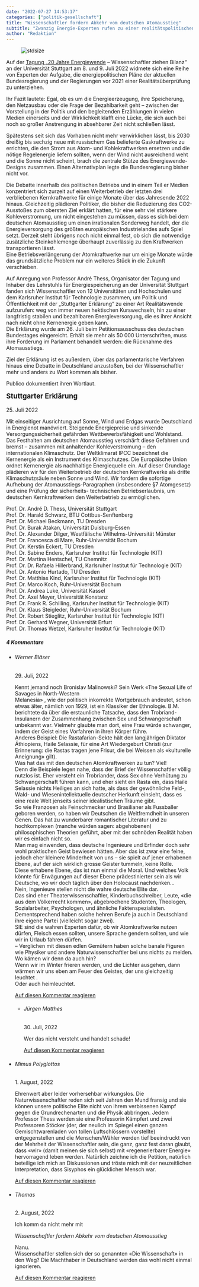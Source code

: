 ```yaml
---
date: "2022-07-27 14:53:17"
categories: ["politik-gesellschaft"]
title: "Wissenschaftler fordern Abkehr vom deutschen Atomausstieg"
subtitle: "Zwanzig Energie-Experten rufen zu einer realitätspolitischen Wende auf. Publico dokumentiert ihren Appell, mit dem die Unterzeichner eine öffentliche Debatte erzwingen wollen"
author: "Redaktion"
---
```



<figure>
<img src="https://www.publicomag.com/wp-content/uploads/2022/07/Stuttgarter-Erklärung_.jpg" alt=stdsize>
</figure>


Auf der <a href="https://www.publicomag.com/2022/07/ueber-den-klimaleugnungsverdacht-die-narrativbastelstube-des-tagesspiegel-die-rechte-realitaet-und-die-zukunft-der-medien/">Tagung „20 Jahre Energiewende</a> – Wissenschaftler ziehen Bilanz“ an der Universität Stuttgart am 8. und 9. Juli 2022 widmete sich eine Reihe von Experten der Aufgabe, die energiepolitischen Pläne der aktuellen Bundesregierung und der Regierungen vor 2021 einer Realitätsüberprüfung zu unterziehen.

<!--more-->

Ihr Fazit lautete: Egal, ob es um die Energieerzeugung, ihre Speicherung, den Netzausbau oder die Frage der Bezahlbarkeit geht – zwischen der Vorstellung in der Politik und den begleitenden Erzählungen in vielen Medien einerseits und der Wirklichkeit klafft eine Lücke, die sich auch bei noch so großer Anstrengung in absehbarer Zeit nicht schließen lässt.

Spätestens seit sich das Vorhaben nicht mehr verwirklichen lässt, bis 2030 dreißig bis sechzig neue mit russischem Gas belieferte Gaskraftwerke zu errichten, die den Strom aus Atom- und Kohlekraftwerken ersetzen und die nötige Regelenergie liefern sollten, wenn der Wind nicht ausreichend weht und die Sonne nicht scheint, brach die zentrale Stütze des Energiewende-Designs zusammen. Einen Alternativplan legte die Bundesregierung bisher nicht vor.

Die Debatte innerhalb des politischen Betriebs und in einem Teil er Medien konzentriert sich zurzeit auf einen Weiterbetrieb der letzten drei verbliebenen Kernkraftwerke für einige Monate über das Jahresende 2022 hinaus. Gleichzeitig plädieren Politiker, die bisher die Reduzierung des CO2-Ausstoßes zum obersten Ziel erklärt hatten, für eine sehr viel stärkere Kohleverstromung, um nicht eingestehen zu müssen, dass es sich bei dem deutschen Atomausstieg um einen irrationalen Sonderweg handelt, der die Energieversorgung des größten europäischen Industrielandes aufs Spiel setzt. Derzeit steht übrigens noch nicht einmal fest, ob sich die notwendige zusätzliche Steinkohlemenge überhaupt zuverlässig zu den Kraftwerken transportieren lässt.<br>
Eine Betriebsverlängerung der Atomkraftwerke nur um einige Monate würde das grundsätzliche Problem nur ein weiteres Stück in die Zukunft verschieben.

Auf Anregung von Professor André Thess, Organisator der Tagung und Inhaber des Lehrstuhls für Energiespeicherung an der Universität Stuttgart fanden sich Wissenschaftler von 12 Universitäten und Hochschulen und dem Karlsruher Institut für Technologie zusammen, um Politik und Öffentlichkeit mit der „Stuttgarter Erklärung“ zu einer Art Realitätswende aufzurufen: weg von immer neuen hektischen Kurswechseln, hin zu einer langfristig stabilen und bezahlbaren Energieversorgung, die es ihrer Ansicht nach nicht ohne Kernenergie geben kann.<br>
Die Erklärung wurde am 26. Juli beim Petitionsausschuss des deutschen Bundestages eingereicht. Erhält sie mehr als 50 000 Unterschriften, muss ihre Forderung im Parlament behandelt werden: die Rücknahme des Atomausstiegs.

Ziel der Erklärung ist es außerdem, über das parlamentarische Verfahren hinaus eine Debatte in Deutschland anzustoßen, bei der Wissenschaftler mehr und anders zu Wort kommen als bisher.

Publico dokumentiert ihren Wortlaut.


<strong><span style="font-size: 14pt;">Stuttgarter Erklärung<br>
</span> </strong><br>
25. Juli 2022

Mit einseitiger Ausrichtung auf Sonne, Wind und Erdgas wurde Deutschland in Energienot manövriert. Steigende Energiepreise und sinkende Versorgungssicherheit gefährden Wettbewerbsfähigkeit und Wohlstand. Das Festhalten am deutschen Atomausstieg verschärft diese Gefahren und bremst – zusammen mit anhaltender Kohleverstromung – den internationalen Klimaschutz. Der Weltklimarat IPCC bezeichnet die Kernenergie als ein Instrument des Klimaschutzes. Die Europäische Union ordnet Kernenergie als nachhaltige Energiequelle ein. Auf dieser Grundlage plädieren wir für den Weiterbetrieb der deutschen Kernkraftwerke als dritte Klimaschutzsäule neben Sonne und Wind. Wir fordern die sofortige Aufhebung der Atomausstiegs-Paragraphen (insbesondere §7 Atomgesetz) und eine Prüfung der sicherheits- technischen Betriebserlaubnis, um deutschen Kernkraftwerken den Weiterbetrieb zu ermöglichen.

Prof. Dr. André D. Thess, Universität Stuttgart<br>
Prof. Dr. Harald Schwarz, BTU Cottbus-Senftenberg<br>
Prof. Dr. Michael Beckmann, TU Dresden<br>
Prof. Dr. Burak Atakan, Universität Duisburg-Essen<br>
Prof. Dr. Alexander Dilger, Westfälische Wilhelms-Universität Münster<br>
Prof. Dr. Francesca di Mare, Ruhr-Universität Bochum<br>
Prof. Dr. Kerstin Eckert, TU Dresden<br>
Prof. Dr. Sabine Enders, Karlsruher Institut für Technologie (KIT)<br>
Prof. Dr. Martina Hentschel, TU Chemnitz<br>
Prof. Dr. Dr. Rafaela Hillerbrand, Karlsruher Institut für Technologie (KIT)<br>
Prof. Dr. Antonio Hurtado, TU Dresden<br>
Prof. Dr. Matthias Kind, Karlsruher Institut für Technologie (KIT)<br>
Prof. Dr. Marco Koch, Ruhr-Universität Bochum<br>
Prof. Dr. Andrea Luke, Universität Kassel<br>
Prof. Dr. Axel Meyer, Universität Konstanz<br>
Prof. Dr. Frank R. Schilling, Karlsruher Institut für Technologie (KIT)<br>
Prof. Dr. Klaus Steigleder, Ruhr-Universität Bochum<br>
Prof. Dr. Robert Stieglitz, Karlsruher Institut für Technologie (KIT)<br>
Prof. Dr. Gerhard Wegner, Universität Erfurt<br>
Prof. Dr. Thomas Wetzel, Karlsruher Institut für Technologie (KIT)

<!--more-->
<h5 class="comments-h">
4 Kommentare </h5>
<ul class="commentlist">
<li class="comment even thread-even depth-1 clearfix" id="li-comment-118480">
<h6 class="author">Werner Bläser</h6> <span class="date">29. Juli, 2022</span>



Kennt jemand noch Bronislav Malinowski? Sein Werk «The Sexual Life of Savages in North-Western<br>
Melanesia» , wie der politisch inkorrekte Wortgebrauch andeutet, schon etwas älter, nämlich von 1929, ist ein Klassiker der Ethnologie. B.M. berichtete da über die erstaunliche Tatsache, dass den Trobriand-Insulanern der Zusammenhang zwischen Sex und Schwangerschaft unbekannt war. Vielmehr glaubte man dort, eine Frau würde schwanger, indem der Geist eines Vorfahren in ihren Körper führe.<br>
Anderes Beispiel: Die Rastafarian-Sekte hält den langjährigen Diktator Äthiopiens, Haile Selassie, für eine Art Wiedergeburt Christi (zur Erinnerung: die Rastas tragen jene Frisur, die bei Weissen als «kulturelle Aneignung» gilt).<br>
Was hat das mit den deutschen Atomkraftwerken zu tun? Viel!<br>
Denn die Beispiele legen nahe, dass der Brief der Wissenschaftler völlig nutzlos ist. Eher versteht ein Trobriander, dass Sex ohne Verhütung zu Schwangerschaft führen kann, und eher sieht ein Rasta ein, dass Haile Selassie nichts Heiliges an sich hatte, als dass der gewöhnliche Feld-, Wald- und Wiesenintellektuelle deutscher Herkunft einsieht, dass es eine reale Welt jenseits seiner idealistischen Träume gibt.<br>
So wie Franzosen als Feinschmecker und Brasilianer als Fussballer geboren werden, so haben wir Deutschen die Weltfremdheit in unseren Genen. Das hat zu wunderbarer romantischer Literatur und zu hochkomplexen (manche würden sagen: abgehobenen) philosophischen Theorien geführt, aber mit der schnöden Realität haben wir es einfach nicht so.<br>
Man mag einwenden, dass deutsche Ingenieure und Erfinder doch sehr wohl praktischen Geist bewiesen hätten. Aber das ist zwar eine feine, jedoch eher kleinere Minderheit von uns &#8211; sie spielt auf jener erhabenen Ebene, auf der sich wirklich grosse Geister tummeln, keine Rolle.<br>
Diese erhabene Ebene, das ist nun einmal die Moral. Und welches Volk könnte für Erwägungen auf dieser Ebene prädestinierter sein als wir Deutsche, wo wir doch täglich über den Holocaust nachdenken&#8230;<br>
Nein, Ingenieure stellen nicht die wahre deutsche Elite dar.<br>
Das sind eher Theaterwissenschaftler, Kinderbuchschreiber, Leute, «die aus dem Völkerrecht kommen», abgebrochene Studenten, Theologen, Sozialarbeiter, Psychologen, und ähnliche Faktenspezialisten.<br>
Dementsprechend haben solche hehren Berufe ja auch in Deutschland ihre eigene Partei (vielleicht sogar zwei).<br>
SIE sind die wahren Experten dafür, ob wir Atomkraftwerke nutzen dürfen, Fleisch essen sollten, unsere Sprache gendern sollten, und wie wir in Urlaub fahren dürfen.<br>
&#8211; Verglichen mit diesen edlen Gemütern haben solche banale Figuren wie Physiker und andere Naturwissenschaftler bei uns nichts zu melden. Wo kämen wir denn da auch hin?<br>
Wenn wir im Winter frieren werden, und die Lichter ausgehen, dann wärmen wir uns eben am Feuer des Geistes, der uns gleichzeitig leuchtet .<br>
Oder auch heimleuchtet.

<a rel="nofollow" class="comment-reply-link" href="#comment-118480" data-commentid="118480" data-postid="15885" data-belowelement="comment-118480" data-respondelement="respond" data-replyto="Antworte auf Werner Bläser" aria-label="Antworte auf Werner Bläser">Auf diesen Kommentar reagieren</a> 


<ul class="children">
<li class="comment odd alt depth-2 clearfix" id="li-comment-118490">
<h6 class="author">Jürgen Matthes</h6> <span class="date">30. Juli, 2022</span>



Wer das nicht versteht und handelt schade!

<a rel="nofollow" class="comment-reply-link" href="#comment-118490" data-commentid="118490" data-postid="15885" data-belowelement="comment-118490" data-respondelement="respond" data-replyto="Antworte auf Jürgen Matthes" aria-label="Antworte auf Jürgen Matthes">Auf diesen Kommentar reagieren</a> 


</li>
</ul>
</li>
<li class="comment even thread-odd thread-alt depth-1 clearfix" id="li-comment-118500">
<h6 class="author">Mimus Polyglottos</h6> <span class="date">1. August, 2022</span>



Ehrenwert aber leider vorhersehbar wirkungslos. Die Naturwissenschaftler reden sich seit Jahren den Mund fransig und sie können unsere politische Elite nicht von ihrem verbissenen Kampf gegen die Grundrechenarten und die Physik abbringen. Jedem Professor Thess werden sie eine Professorin Kämpfert und zwei Professoren Stöcker (der, der neulich im Spiegel einen ganzen Gemischtwarenladen von tollen Luftschlössern vorstellte) entgegenstellen und die Menschen/Wähler werden tief beeindruckt von der Mehrheit der Wissenschaftler sein, die ganz, ganz fest daran glaubt, dass «wir» (damit meinen sie sich selbst) mit «regenerierbarer Energie» hervorragend leben werden. Natürlich zeichne ich die Petition, natürlich beteilige ich mich an Diskussionen und tröste mich mit der neuzeitlichen Interpretation, dass Sisyphos ein glücklicher Mensch war.

<a rel="nofollow" class="comment-reply-link" href="#comment-118500" data-commentid="118500" data-postid="15885" data-belowelement="comment-118500" data-respondelement="respond" data-replyto="Antworte auf Mimus Polyglottos" aria-label="Antworte auf Mimus Polyglottos">Auf diesen Kommentar reagieren</a> 


</li>
<li class="comment odd alt thread-even depth-1 clearfix" id="li-comment-118502">
<h6 class="author">Thomas</h6> <span class="date">2. August, 2022</span>



Ich komm da nicht mehr mit

*Wissenschaftler fordern Abkehr vom deutschen Atomausstieg*

Nanu.<br>
Wissenschaftler stellen sich der so genannten «Die Wissenschaft» in den Weg? Die Machthaber in Deutschland werden das wohl nicht einmal ignorieren.

<a rel="nofollow" class="comment-reply-link" href="#comment-118502" data-commentid="118502" data-postid="15885" data-belowelement="comment-118502" data-respondelement="respond" data-replyto="Antworte auf Thomas" aria-label="Antworte auf Thomas">Auf diesen Kommentar reagieren</a> 


</li>
</ul>
